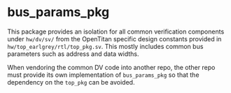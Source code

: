 # bus_params_pkg

This package provides an isolation for all common verification components under
`hw/dv/sv/` from the OpenTitan specific design constants provided in
`hw/top_earlgrey/rtl/top_pkg.sv`. This mostly includes common bus parameters
such as address and data widths.

When vendoring the common DV code into another repo, the other repo must
provide its own implementation of `bus_params_pkg` so that the
dependency on the `top_pkg` can be avoided.
